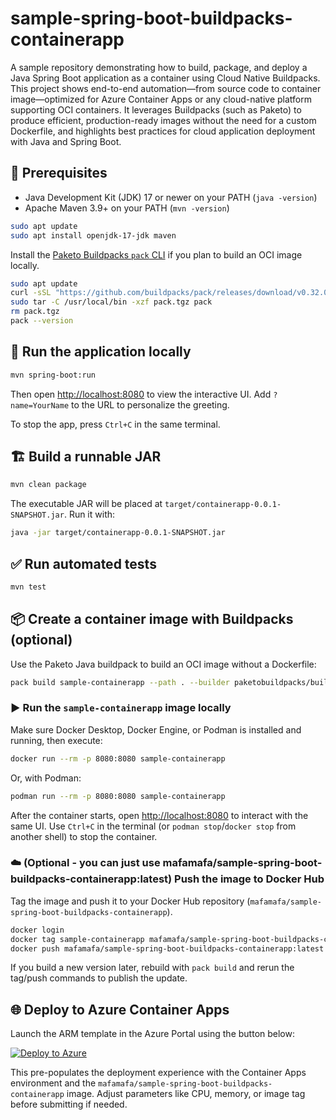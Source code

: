 # sample-spring-boot-buildpacks-containerapp
A sample repository demonstrating how to build, package, and deploy a Java Spring Boot application as a container using Cloud Native Buildpacks. This project shows end-to-end automation—from source code to container image—optimized for Azure Container Apps or any cloud-native platform supporting OCI containers. It leverages Buildpacks (such as Paketo) to produce efficient, production-ready images without the need for a custom Dockerfile, and highlights best practices for cloud application deployment with Java and Spring Boot.

## 🧰 Prerequisites

- Java Development Kit (JDK) 17 or newer on your PATH (`java -version`)
- Apache Maven 3.9+ on your PATH (`mvn -version`)

```bash
sudo apt update
sudo apt install openjdk-17-jdk maven
```


Install the [Paketo Buildpacks `pack` CLI](https://buildpacks.io/docs/tools/pack/) if you plan to build an OCI image locally.

```bash
sudo apt update
curl -sSL "https://github.com/buildpacks/pack/releases/download/v0.32.0/pack-v0.32.0-linux.tgz" -o pack.tgz
sudo tar -C /usr/local/bin -xzf pack.tgz pack
rm pack.tgz
pack --version
```

## 🚀 Run the application locally

```bash
mvn spring-boot:run
```

Then open <http://localhost:8080> to view the interactive UI. Add `?name=YourName` to the URL to personalize the greeting.

To stop the app, press `Ctrl+C` in the same terminal.

## 🏗️ Build a runnable JAR

```bash
mvn clean package
```

The executable JAR will be placed at `target/containerapp-0.0.1-SNAPSHOT.jar`. Run it with:

```bash
java -jar target/containerapp-0.0.1-SNAPSHOT.jar
```

## ✅ Run automated tests

```bash
mvn test
```

## 📦 Create a container image with Buildpacks (optional)

Use the Paketo Java buildpack to build an OCI image without a Dockerfile:

```bash
pack build sample-containerapp --path . --builder paketobuildpacks/builder-jammy-base
```


### ▶️ Run the `sample-containerapp` image locally

Make sure Docker Desktop, Docker Engine, or Podman is installed and running, then execute:

```bash
docker run --rm -p 8080:8080 sample-containerapp
```

Or, with Podman:

```bash
podman run --rm -p 8080:8080 sample-containerapp
```

After the container starts, open <http://localhost:8080> to interact with the same UI. Use `Ctrl+C` in the terminal (or `podman stop`/`docker stop` from another shell) to stop the container.

### ☁️ (Optional - you can just use mafamafa/sample-spring-boot-buildpacks-containerapp:latest) Push the image to Docker Hub

Tag the image and push it to your Docker Hub repository (`mafamafa/sample-spring-boot-buildpacks-containerapp`).

```bash
docker login
docker tag sample-containerapp mafamafa/sample-spring-boot-buildpacks-containerapp:latest   # Modify to your registry
docker push mafamafa/sample-spring-boot-buildpacks-containerapp:latest                      # Modify to your registry
```

If you build a new version later, rebuild with `pack build` and rerun the tag/push commands to publish the update.

## 🌐 Deploy to Azure Container Apps

Launch the ARM template in the Azure Portal using the button below:

[![Deploy to Azure](https://aka.ms/deploytoazurebutton)](https://portal.azure.com/#create/Microsoft.Template/uri/https%3A%2F%2Fraw.githubusercontent.com%2FMariuszFerdyn%2Fsample-spring-boot-buildpacks-containerapp%2Fmain%2Finfra%2Farm%2Fcontainerapp-template.json)

This pre-populates the deployment experience with the Container Apps environment and the `mafamafa/sample-spring-boot-buildpacks-containerapp` image. Adjust parameters like CPU, memory, or image tag before submitting if needed.


